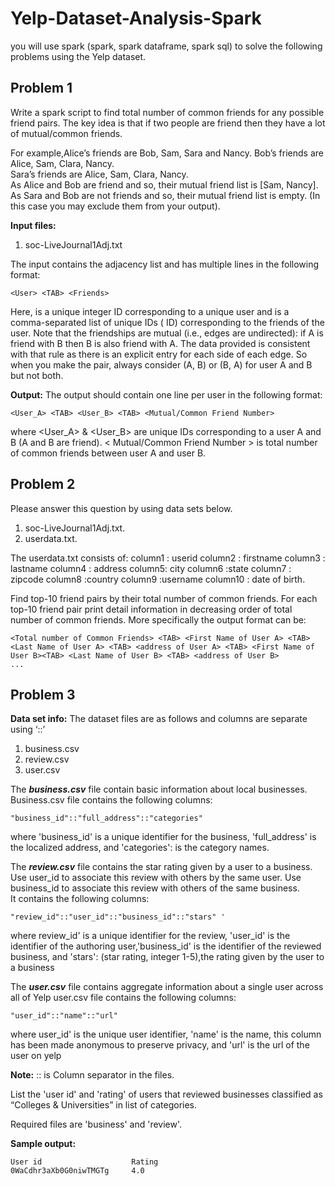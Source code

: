 # Yelp-Dataset-Analysis-Spark
you will use spark (spark, spark dataframe, spark sql) to solve the following problems using the Yelp dataset.

## Problem 1
Write a spark script to find total number of common friends for any possible friend pairs. The key idea is that if two people are friend then they have a lot of mutual/common friends.

For example,Alice’s friends are Bob, Sam, Sara and Nancy.
Bob’s friends are Alice, Sam, Clara, Nancy.  
Sara’s friends are Alice, Sam, Clara, Nancy.  
As Alice and Bob are friend and so, their mutual friend list is [Sam, Nancy].  
As Sara and Bob are not friends and so, their mutual friend list is empty. (In this case you may exclude them from your output).

**Input files:**
1. soc-LiveJournal1Adj.txt

The input contains the adjacency list and has multiple lines in the following format: 
```
<User> <TAB> <Friends>
```
Here, <User> is a unique integer ID corresponding to a unique user and <Friends> is a comma-separated list of unique IDs (<User> ID) corresponding to the friends of the user. Note that the friendships are mutual (i.e., edges are undirected): if A is friend with B then B is also friend with A. The data provided is consistent with that rule as there is an explicit entry for each side of each edge. So when you make the pair, always consider (A, B) or (B, A) for user A and B but not both.

**Output:** The output should contain one line per user in the following format:
```
<User_A> <TAB> <User_B> <TAB> <Mutual/Common Friend Number>
``` 
where <User_A> & <User_B> are unique IDs corresponding to a user A and B (A and B are friend). < Mutual/Common Friend Number > is total number of common friends between user A and user B.

## Problem 2
Please answer this question by using data sets below.  
1. soc-LiveJournal1Adj.txt. 
2. userdata.txt. 

The userdata.txt consists of: 
column1 : userid 
column2 : firstname 
column3 : lastname 
column4 : address 
column5: city 
column6 :state
column7 : zipcode 
column8 :country 
column9 :username 
column10 : date of birth.

Find top-10 friend pairs by their total number of common friends. For each top-10 friend pair print detail information in decreasing order of total number of common friends. More specifically the output format can be:
```
<Total number of Common Friends> <TAB> <First Name of User A> <TAB> <Last Name of User A> <TAB> <address of User A> <TAB> <First Name of User B><TAB> <Last Name of User B> <TAB> <address of User B>
...
```

## Problem 3
**Data set info:**
The dataset files are as follows and columns are separate using ‘::’  
1. business.csv 
2. review.csv 
3. user.csv

The ***business.csv*** file contain basic information about local businesses.
Business.csv file contains the following columns:
```
"business_id"::"full_address"::"categories"
```
where 'business_id' is a unique identifier for the business, 'full_address' is the localized address,
and 'categories': is the category names.

The ***review.csv*** file contains the star rating given by a user to a business. 
Use user_id to associate this review with others by the same user. 
Use business_id to associate this review with others of the same business.  
It contains the following columns:
```
"review_id"::"user_id"::"business_id"::"stars" '
```
where review_id' is a unique identifier for the review, 'user_id' is the identifier of the authoring user,'business_id' is the identifier of the reviewed business, and
'stars': (star rating, integer 1-5),the rating given by the user to a business

The ***user.csv*** file contains aggregate information about a single user across all of Yelp user.csv file contains the following columns:
```
"user_id"::"name"::"url"
```
 where user_id' is the unique user identifier, 'name' is the name, this column has been made anonymous to preserve privacy, and 'url' is the url of the user on yelp

**Note:** :: is Column separator in the files.

List the 'user id' and 'rating' of users that reviewed businesses classified as “Colleges & Universities” in list of categories.

Required files are 'business' and 'review'.

**Sample output:**
```
User id                    Rating 
0WaCdhr3aXb0G0niwTMGTg     4.0
```
